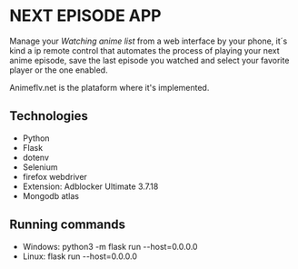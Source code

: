 
NEXT EPISODE APP
==================

Manage your _Watching anime list_ from a web interface by your phone,
it´s kind a ip remote control that automates the process of playing your next 
anime episode, save the last episode you watched and select your favorite player 
or the one enabled.

Animeflv.net is the plataform where it's implemented.

Technologies
------------

* Python
* Flask
* dotenv
* Selenium
* firefox webdriver
* Extension: Adblocker Ultimate  3.7.18
* Mongodb atlas 


Running commands
-----------------
* Windows: python3 -m flask  run --host=0.0.0.0
* Linux: flask run --host=0.0.0.0
